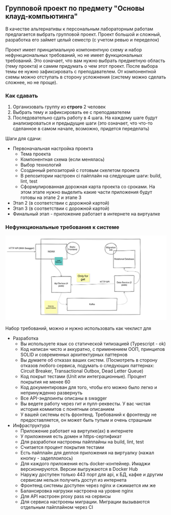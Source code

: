 ## Групповой проект по предмету "Основы клауд-компьютинга"
В качестве альтернативы к персональным лабораторным работам предлагается выбрать групповой проект. 
Проект большой и сложный, разработка его займет целый семестр (с учетом ревью и переделок)

Проект имеет принципиальную компонентную схему и набор нефункциональных требований, но не имеет функциональных требований. 
Это означает, что вам нужно выбрать предметную область (тему проекта) и самим придумать о чем этот проект. После выбора темы ее нужно зафиксировать с преподавателем.
От компонентной схемы можно отступать в сторону усложнения (систему можно сделать сложнее, но не проще).

### Как сдавать
1) Организовать группу из **строго** 2 человек
2) Выбрать тему и зафиксировать ее с преподавателем 
3) Последовательно сдать работу в 4 шага. На каждому шаге будут анализироваться и предыдущие шаги (это означает, что что-то сделанное в самом начале, возможно, придется переделать)

Шаги для сдачи:
* Первоначальная настройка проекта
  * Тема проекта 
  * Компонентная схема (если менялась)
  * Выбор технологий
  * Созданный репозиторий с готовым скелетом проекта 
  * В репозитории настроен ci пайплайн на следующие шаги: build, lint, test
  * Сформулированная дорожная карта проекта со сроками. На этом этапе нужно выделить какие части приложения будут готовы на этапе 2 и этапе 3
* Этап 2 (в соответствии с дорожной картой)
* Этап 3 (в соответствии с дорожной картой)
* Финальный этап - приложение работает в интернете на виртуалке 

### Нефункциональные требования к системе 
![Принципиальная схема системы](architecture.png)

Набор требований, можно и нужно использовать как чеклист для

* Разработка
  * Вы используете язык со статической типизацией (Typescript - ok)
  * Код написан чисто и аккуратно, с применением ООП, принципов SOLID и современных архитектурных паттернов 
  * Вы думаете об отказах ваших систем. (Посмотреть в сторону отказов любого сервиса, подумать о следующих паттернах: Circuit Breaker, Transactional Outbox, Dead Letter Queue)
  * Код покрыт тестами (Unit или интеграционные). Процент покрытия не менее 60
  * Код документирован для того, чтобы его можно было легко и непринужденно развернуть
  * Все API-эндпоинты описаны в swagger
  * Вы ведете работу через гит и пулл-реквесты. У вас чистая история коммитов с понятным описанием
  * У вашей системы есть фронтенд. Требований к фронтенду не предоставляется, он может быть тупым и очень страшным
* Инфраструктура
  * Приложение работает на виртулке(ах) в интернете 
  * У приложения есть домен и https-сертификат
  * Для разработки настроены пайплайны на build, lint, test
  * Считается процент покрытия тестами 
  * Есть пайплайн для деплоя приложения на виртуалку (нажал кнопку - задеплоилось)
  * Для каждого приложения есть docker-контейнер. Имаджи версионируются. Версии выгружаются в Docker Hub
  * Наружу доступен только 443 порт для api, к БД, кафке и другим сервисам нельзя получить доступ из интернета
  * Фронтенд системы доступен через nginx и сжимается им же 
  * Балансировка нагрузки настроена на уровне nginx
  * Для API настроен proxy pass на сервисы
  * Для сервиса настроены миграции. Миграции вызываются отдельным пайплайном через CI